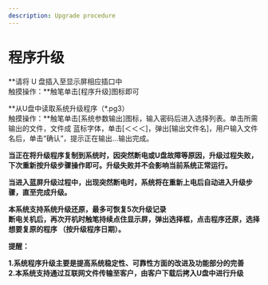 ```yaml
---
description: Upgrade procedure
---
```


# 程序升级

**请将 U 盘插入至显示屏相应插口中  
触摸操作：**触笔单击\[程序升级\]图标即可

**从U盘中读取系统升级程序（\*.pg3）   
触摸操作：**触笔单击\[系统参数输出\]图标，输入密码后进入选择列表。单击所需输出的文件，文件成 蓝标字体，单击\[＜＜＜\]，弹出\[输出文件名\]，用户输入文件名后，单击“确认”，提示正在输出...输出完成。

**当正在将升级程序复制到系统时，因突然断电或U盘故障等原因，升级过程失败，下次重新按升级步骤操作即可。升级失败并不会影响当前系统正常运行。**

**当进入蓝屏升级过程中，出现突然断电时，系统将在重新上电后自动进入升级步骤，直至完成升级。** 

**本系统支持系统升级还原，最多可恢复5次升级记录   
断电关机后，再次开机时触笔持续点住显示屏，弹出选择框，点击程序还原，选择想要复原的程序 （按升级程序日期）。**

**提醒：**

**1.系统程序升级主要是提高系统稳定性、可靠性方面的改进及功能部分的完善   
2.本系统支持通过互联网文件传输至客户，由客户下载后拷入U盘中进行升级**

